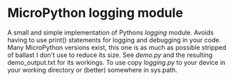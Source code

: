 # MicroPython logging module

A small and simple implementation of Pythons *logging* module. Avoids having to use print() statements for logging and debugging in your code. Many MicroPython versions exist, this one is as much as possible stripped of ballast I don't use to reduce its size. See *demo.py* and the resulting demo_output.txt for its workings. To use copy *logging.py* to your device in your working directory or (better) somewhere in sys.path.